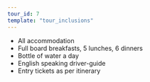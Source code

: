 ```yaml
---
tour_id: 7
template: "tour_inclusions"
---
```

*   All accommodation
*   Full board breakfasts, 5 lunches, 6 dinners
*   Bottle of water a day
*   English speaking driver\-guide
*   Entry tickets as per itinerary